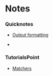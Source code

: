 # Notes
### Quicknotes

* [Output formatting](https://github.com/ogirginc/Notes/blob/master/lib/Rspec/Quicknotes/output-format.md)

-

### TutorialsPoint

* [Matchers](https://github.com/ogirginc/Notes/blob/master/lib/Rspec/TutorialsPoint/Matchers.md)
